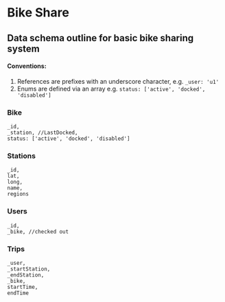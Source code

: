 # Bike Share 

## Data schema outline for basic bike sharing system

#### Conventions:
1. References are prefixes with an underscore character, e.g. `_user: 'u1'`
2. Enums are defined via an array e.g. `status: ['active', 'docked', 'disabled']`

### Bike

	_id,
	_station, //LastDocked,
	status: ['active', 'docked', 'disabled']
### Stations
	_id,
	lat,
	long,
	name,
	regions

### Users
	_id,
	_bike, //checked out

### Trips
	_user, 
	_startStation,
	_endStation,
	_bike,
	startTime,
	endTime

